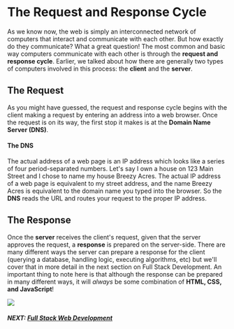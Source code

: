 # The Request and Response Cycle

As we know now, the web is simply an interconnected network of computers that interact and communicate with each other. But how exactly do they communicate? What a great question! The most common and basic way computers communicate with each other is through the **request and response cycle**. Earlier, we talked about how there are generally two types of computers involved in this process: the **client** and the **server**.

## The Request

As you might have guessed, the request and response cycle begins with the client making a request by entering an address into a web browser. Once the request is on its way, the first stop it makes is at the **Domain Name Server (DNS)**.

#### The DNS

The actual address of a web page is an IP address which looks like a series of four period-separated numbers. Let's say I own a house on 123 Main Street and I chose to name my house Breezy Acres. The actual IP address of a web page is equivalent to my street address, and the name Breezy Acres is equivalent to the domain name you typed into the browser. So the **DNS** reads the URL and routes your request to the proper IP address.

## The Response

Once the **server** receives the client's request, given that the server approves the request, a **response** is prepared on the server-side. There are many different ways the server can prepare a response for the client (querying a database, handling logic, executing algorithms, etc) but we'll cover that in more detail in the next section on Full Stack Development. An important thing to note here is that although the response can be prepared in many different ways, it will _always_ be some combination of **HTML, CSS, and JavaScript**!

![](http://s3.amazonaws.com/General_V88/boomyeah/company_209/chapter_3935/handouts/chapter3935_7113_client-server.jpg)


##### NEXT: [Full Stack Web Development](./full_stack.md)

